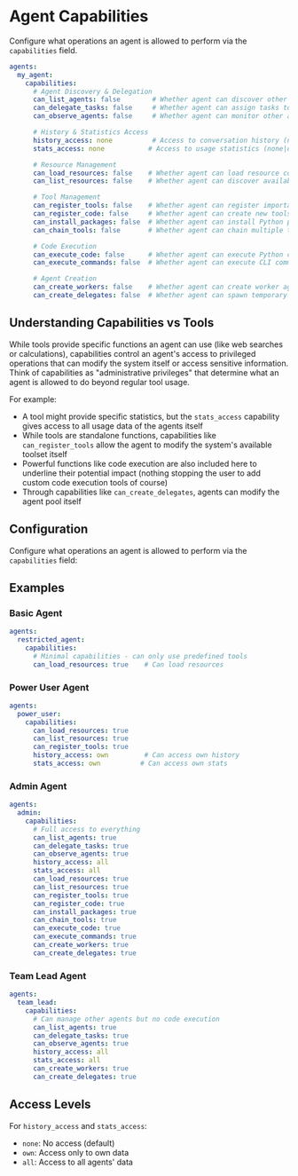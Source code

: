# Agent Capabilities

Configure what operations an agent is allowed to perform via the `capabilities` field.

```yaml
agents:
  my_agent:
    capabilities:
      # Agent Discovery & Delegation
      can_list_agents: false        # Whether agent can discover other agents
      can_delegate_tasks: false     # Whether agent can assign tasks to other agents
      can_observe_agents: false     # Whether agent can monitor other agents' activities

      # History & Statistics Access
      history_access: none          # Access to conversation history (none|own|all)
      stats_access: none           # Access to usage statistics (none|own|all)

      # Resource Management
      can_load_resources: false    # Whether agent can load resource content
      can_list_resources: false    # Whether agent can discover available resources

      # Tool Management
      can_register_tools: false    # Whether agent can register importable functions
      can_register_code: false     # Whether agent can create new tools from code
      can_install_packages: false  # Whether agent can install Python packages
      can_chain_tools: false       # Whether agent can chain multiple tool calls

      # Code Execution
      can_execute_code: false      # Whether agent can execute Python code (WARNING: No sandbox)
      can_execute_commands: false  # Whether agent can execute CLI commands

      # Agent Creation
      can_create_workers: false    # Whether agent can create worker agents (as tools)
      can_create_delegates: false  # Whether agent can spawn temporary delegate agents
```


## Understanding Capabilities vs Tools

While tools provide specific functions an agent can use (like web searches or calculations), capabilities control an agent's access to privileged operations that can modify the system itself or access sensitive information. Think of capabilities as "administrative privileges" that determine what an agent is allowed to do beyond regular tool usage.

For example:
- A tool might provide specific statistics, but the `stats_access` capability gives access to all usage data of the agents itself
- While tools are standalone functions, capabilities like `can_register_tools` allow the agent to modify the system's available toolset itself
- Powerful functions like code execution are also included here to underline their potential impact (nothing stopping the user to add custom code execution tools of course)
- Through capabilities like `can_create_delegates`, agents can modify the agent pool itself

## Configuration

Configure what operations an agent is allowed to perform via the `capabilities` field:

## Examples

### Basic Agent
```yaml
agents:
  restricted_agent:
    capabilities:
      # Minimal capabilities - can only use predefined tools
      can_load_resources: true    # Can load resources
```

### Power User Agent
```yaml
agents:
  power_user:
    capabilities:
      can_load_resources: true
      can_list_resources: true
      can_register_tools: true
      history_access: own         # Can access own history
      stats_access: own          # Can access own stats
```

### Admin Agent
```yaml
agents:
  admin:
    capabilities:
      # Full access to everything
      can_list_agents: true
      can_delegate_tasks: true
      can_observe_agents: true
      history_access: all
      stats_access: all
      can_load_resources: true
      can_list_resources: true
      can_register_tools: true
      can_register_code: true
      can_install_packages: true
      can_chain_tools: true
      can_execute_code: true
      can_execute_commands: true
      can_create_workers: true
      can_create_delegates: true
```

### Team Lead Agent
```yaml
agents:
  team_lead:
    capabilities:
      # Can manage other agents but no code execution
      can_list_agents: true
      can_delegate_tasks: true
      can_observe_agents: true
      history_access: all
      stats_access: all
      can_create_workers: true
      can_create_delegates: true
```

## Access Levels

For `history_access` and `stats_access`:
- `none`: No access (default)
- `own`: Access only to own data
- `all`: Access to all agents' data
